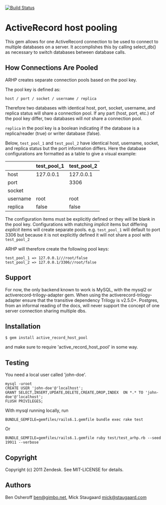 [![Build Status](https://github.com/zendesk/active_record_host_pool/workflows/CI/badge.svg)](https://github.com/zendesk/active_record_host_pool/actions?query=workflow%3ACI)

# ActiveRecord host pooling

This gem allows for one ActiveRecord connection to be used to connect to multiple databases on a server.
It accomplishes this by calling select_db() as necessary to switch databases between database calls.

## How Connections Are Pooled

ARHP creates separate connection pools based on the pool key.

The pool key is defined as:

`host / port / socket / username / replica`

Therefore two databases with identical host, port, socket, username, and replica status will share a connection pool.
If any part (host, port, etc.) of the pool key differ, two databases will _not_ share a connection pool.

`replica` in the pool key is a boolean indicating if the database is a replica/reader (true) or writer database (false).

Below, `test_pool_1` and `test_pool_2` have identical host, username, socket, and replica status but the port information differs.
Here the database configurations are formatted as a table to give a visual example:

|          |  test_pool_1   |  test_pool_2   |
|----------|----------------|----------------|
| host     | 127.0.0.1      | 127.0.0.1      |
| port     |                | 3306           |
| socket   |                |                |
| username | root           | root           |
| replica  | false          | false          |

The configuration items must be explicitly defined or they will be blank in the pool key.
Configurations with matching _implicit_ items but differing _explicit_ items will create separate pools.
e.g. `test_pool_1` will default to port 3306 but because it is not explicitly defined it will not share a pool with `test_pool_2`

ARHP will therefore create the following pool keys:

```
test_pool_1 => 127.0.0.1///root/false
test_pool_2 => 127.0.0.1/3306//root/false
```


## Support

For now, the only backend known to work is MySQL, with the mysql2 or activerecord-trilogy-adapter gem. When using the activerecord-trilogy-adapter ensure that the transitive dependency Trilogy is v2.5.0+.
Postgres, from an informal reading of the docs, will never support the concept of one server connection sharing multiple dbs.

## Installation

    $ gem install active_record_host_pool

and make sure to require 'active\_record\_host\_pool' in some way.

## Testing
You need a local user called 'john-doe'.

    mysql -uroot
    CREATE USER 'john-doe'@'localhost';
    GRANT SELECT,INSERT,UPDATE,DELETE,CREATE,DROP,INDEX  ON *.* TO 'john-doe'@'localhost';
    FLUSH PRIVILEGES;

With mysql running locally, run

    BUNDLE_GEMFILE=gemfiles/rails6.1.gemfile bundle exec rake test

 Or

    BUNDLE_GEMFILE=gemfiles/rails6.1.gemfile ruby test/test_arhp.rb --seed 19911 --verbose

## Copyright

Copyright (c) 2011 Zendesk. See MIT-LICENSE for details.

## Authors
Ben Osheroff <ben@gimbo.net>,
Mick Staugaard <mick@staugaard.com>
